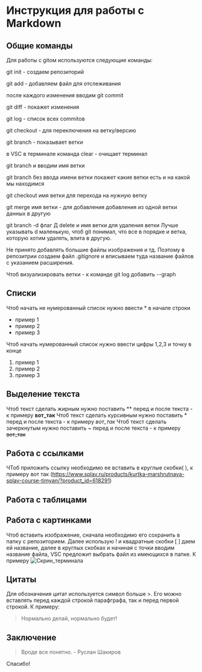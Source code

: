 # Инструкция для работы с Markdown

## Общие команды
Для работы с gitом используются следующие команды:

git init - создаем репозиторий

git add - добавляем файл для отслеживания

после каждого изменения вводим git commit

git diff - покажет изменения

git log - список всех commitов

git checkout - для переключения на ветку/версию

git branch - показывает ветки

в VSC в терминале команда clear - очищает терминал

git branch и вводим имя ветки 

git branch без ввода имени ветки покажет какие ветки есть и на какой мы находимся

git checkout имя ветки для перехода на нужную ветку

git merge имя ветки - для добавления добавления из одной ветки данных в другую

git branch -d флаг Д delete и имя ветки для удаления ветки
Лучше указывать d маленькую, чтоб git понимал, что все в порядке и ветка, которую хотим удалять, влита в другую.

Не принято добавлять большие файлы изображения и тд. Поэтому в репозитрии создаем файл .gitignore и вписываем туда название файлов с указанием расширения.

Чтоб визуализировать ветки - к команде git log добавить --graph

## Списки
Чтоб начать не нумерованный список нужно ввести * в начале строки
* пример 1
* пример 2
* пример 3

Чтоб начать нумерованный список нужно ввести цифры 1,2,3 и точку в конце
1. пример 1
2. пример 2
3. пример 3

## Выделение текста
Чтоб текст сделать жирным нужно поставить ** перед и после текста - к примеру **вот_так** 
Чтоб текст сделать курсивным нужно поставить * перед и после текста - к примеру *вот_так*
Чтоб текст сделать зачеркнутым нужно поставить ~ перед и после текста - к примеру ~~вот_так~~

## Работа с ссылками
ЧТоб приложить ссылку необходимо ее вставить в круглые скобки( ), к примеру вот так (https://www.splav.ru/products/kurtka-marshrutnaya-splav-course-timyan/?product_id=618291)

## Работа с таблицами

## Работа с картинками
Чтоб вставить изображение, сначала необходимо его сохранить в папку с репозиторием. Далее использую ! и квадратные скобки [ ] даем ей название, далее в круглых скобках и начиная с точки вводим название файла, VSC предложит выбрать файл из имеющихся в папке. К примеру ![Скрин_терминала](screen_terminal.JPG)

## Цитаты
Для обозначения цитат используется символ больше >. Его можно вставлять перед каждой строкой парафграфа, так и перед первой строкой. К примеру:
>Нормально делай, нормально будет!

## Заключение
>Вроде все понятно. - Руслан Шакиров

Спасибо!